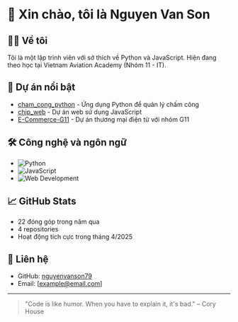 
# 👋 Xin chào, tôi là Nguyen Van Son

## 👨‍💻 Về tôi
Tôi là một lập trình viên với sở thích về Python và JavaScript. Hiện đang theo học tại Vietnam Aviation Academy (Nhóm 11 - IT).

## 🚀 Dự án nổi bật
- [cham_cong_python](https://github.com/nguyenvanson79/cham_cong_python) - Ứng dụng Python để quản lý chấm công
- [chip_web](https://github.com/nguyenvanson79/chip_web) - Dự án web sử dụng JavaScript
- [E-Commerce-G11](https://github.com/nguyenvanson79/E-Commerce-G11) - Dự án thương mại điện tử với nhóm G11

## 🛠️ Công nghệ và ngôn ngữ
- ![Python](https://img.shields.io/badge/-Python-3776AB?style=flat&logo=Python&logoColor=white)
- ![JavaScript](https://img.shields.io/badge/-JavaScript-F7DF1E?style=flat&logo=JavaScript&logoColor=black)
- ![Web Development](https://img.shields.io/badge/-Web%20Development-0078D7?style=flat)

## 📈 GitHub Stats
- 22 đóng góp trong năm qua
- 4 repositories
- Hoạt động tích cực trong tháng 4/2025

## 🔗 Liên hệ
- GitHub: [nguyenvanson79](https://github.com/nguyenvanson79)
- Email: [example@email.com] <!-- Thay thế bằng email thật của bạn -->

---

> "Code is like humor. When you have to explain it, it's bad." – Cory House
